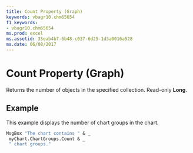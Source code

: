 ```yaml
---
title: Count Property (Graph)
keywords: vbagr10.chm65654
f1_keywords:
- vbagr10.chm65654
ms.prod: excel
ms.assetid: 35eab4b7-6b48-c037-6d25-1d3a0016a528
ms.date: 06/08/2017
---
```



# Count Property (Graph)

Returns the number of objects in the specified collection. Read-only  **Long**.


## Example

This example displays the number of chart groups in the chart.


```vb
MsgBox "The chart contains " & _ 
 myChart.ChartGroups.Count & _ 
 " chart groups."
```


